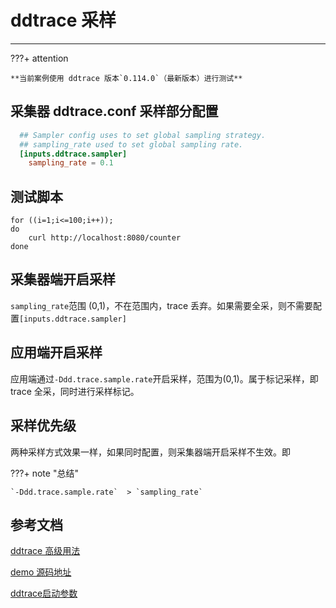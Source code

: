 # ddtrace 采样

---

???+ attention

    **当前案例使用 ddtrace 版本`0.114.0`（最新版本）进行测试**

## 采集器 ddtrace.conf 采样部分配置

```toml
  ## Sampler config uses to set global sampling strategy.
  ## sampling_rate used to set global sampling rate.
  [inputs.ddtrace.sampler]
    sampling_rate = 0.1
```

## 测试脚本
```shell
for ((i=1;i<=100;i++)); 
do
	curl http://localhost:8080/counter
done
```

## 采集器端开启采样

`sampling_rate`范围 (0,1)，不在范围内，trace 丢弃。如果需要全采，则不需要配置`[inputs.ddtrace.sampler]`


## 应用端开启采样

应用端通过`-Ddd.trace.sample.rate`开启采样，范围为(0,1)。属于标记采样，即 trace 全采，同时进行采样标记。

## 采样优先级

两种采样方式效果一样，如果同时配置，则采集器端开启采样不生效。即

???+ note "总结"

    `-Ddd.trace.sample.rate`  > `sampling_rate`


## 参考文档
[ddtrace 高级用法](ddtrace-skill.md)

[demo 源码地址](https://github.com/lrwh/observable-demo/tree/main/springboot-ddtrace-server)

[ddtrace启动参数](/datakit/ddtrace-java/#start-options)
